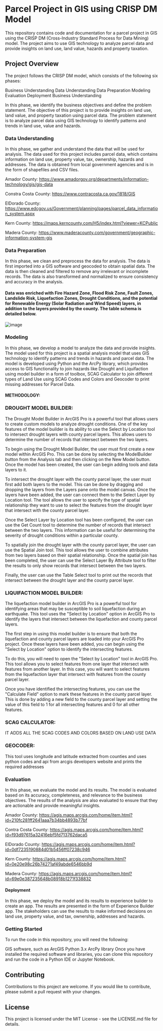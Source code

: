 # Parcel Project in GIS using CRISP DM Model
This repository contains code and documentation for a parcel project in GIS using the CRISP DM (Cross-Industry Standard Process for Data Mining) model. The project aims to use GIS technology to analyze parcel data and provide insights on land use, land value, hazards and property taxation.

## Project Overview
The project follows the CRISP DM model, which consists of the following six phases:

Business Understanding
Data Understanding
Data Preparation
Modeling
Evaluation
Deployment
Business Understanding

In this phase, we identify the business objectives and define the problem statement. The objective of this project is to provide insights on land use, land value, and property taxation using parcel data. The problem statement is to analyze parcel data using GIS technology to identify patterns and trends in land use, value and hazards.

### Data Understanding
In this phase, we gather and understand the data that will be used for analysis. The data used for this project includes parcel data, which contains information on land use, property value, tax, ownership, hazards and addresses. The data is obtained from local government agencies and is in the form of shapefiles and CSV files.

Amador County: https://www.amadorgov.org/departments/information-technology/gis/gis-data

Constra Costa County: https://www.contracosta.ca.gov/1818/GIS

ElDorado County: https://www.edcgov.us/Government/planning/pages/parcel_data_information_system.aspx

Kern County: https://maps.kerncounty.com/H5/index.html?viewer=KCPublic

Madera County: https://www.maderacounty.com/government/geographic-information-system-gis

### Data Preparation
In this phase, we clean and preprocess the data for analysis. The data is first imported into a GIS software and geocoded to obtain spatial data. The data is then cleaned and filtered to remove any irrelevant or incomplete records. The data is also transformed and normalized to ensure consistency and accuracy in the analysis.

#### Data was enriched with Fire Hazard Zone, Flood Risk Zone, Fault Zones, Landslide Risk, Liquefaction Zones, Drought Conditions, and the potential for Renewable Energy (Solar Radiation and Wind Speed) layers, in addition to the layers provided by the county. The table schema is detailed below.
			
![image](https://user-images.githubusercontent.com/112990273/235898636-7d2eface-ca7c-4392-b125-c55580aa59fd.png)


### Modeling
In this phase, we develop a model to analyze the data and provide insights. The model used for this project is a spatial analysis model that uses GIS technology to identify patterns and trends in hazards and parcel data. The model is developed using Python and the ArcPy library, which provides access to GIS functionality to join hazards like Drought and Liquifaction using model builder in a form of toolbox, SCAG Calculator to join different types of Land Use using SCAG Codes and Colors and Geocoder to print missing addresses for Parcel Data.

#### METHODOLOGY:

### DROUGHT MODEL BUILDER: 
The Drought Model Builder in ArcGIS Pro is a powerful tool that allows users to create custom models to analyze drought conditions. One of the key features of the model builder is its ability to use the Select by Location tool to intersect drought layers with county parcel layers. This allows users to determine the number of records that intersect between the two layers.

To begin using the Drought Model Builder, the user must first create a new model within ArcGIS Pro. This can be done by selecting the ModelBuilder button from the Analysis tab and then clicking on the New Model button. Once the model has been created, the user can begin adding tools and data layers to it.

To intersect the drought layer with the county parcel layer, the user must first add both layers to the model. This can be done by dragging and dropping the layers from the Layers pane onto the model canvas. Once the layers have been added, the user can connect them to the Select Layer by Location tool. The tool allows the user to specify the type of spatial relationship they want to use to select the features from the drought layer that intersect with the county parcel layer.

Once the Select Layer by Location tool has been configured, the user can use the Get Count tool to determine the number of records that intersect between the two layers. This information can be useful for determining the severity of drought conditions within a particular county.

To spatially join the drought layer with the county parcel layer, the user can use the Spatial Join tool. This tool allows the user to combine attributes from two layers based on their spatial relationship. Once the spatial join has been completed, the user can use the Select Layer By Attribute tool to filter the results to only show records that intersect between the two layers.

Finally, the user can use the Table Select tool to print out the records that intersect between the drought layer and the county parcel layer.

### LIQUIFACTION MODEL BUILDER: 
The liquefaction model builder in ArcGIS Pro is a powerful tool for identifying areas that may be susceptible to soil liquefaction during an earthquake. This tool uses the "Select by Location" option in ArcGIS Pro to identify the layers that intersect between the liquefaction and county parcel layers.

The first step in using this model builder is to ensure that both the liquefaction and county parcel layers are loaded into your ArcGIS Pro project. Once these layers have been added, you can begin using the "Select by Location" option to identify the intersecting features.

To do this, you will need to open the "Select by Location" tool in ArcGIS Pro. This tool allows you to select features from one layer that intersect with features from another layer. In this case, you will want to select features from the liquefaction layer that intersect with features from the county parcel layer.

Once you have identified the intersecting features, you can use the "Calculate Field" option to mark these features in the county parcel layer. This is done by adding a new field to the county parcel layer and setting the value of this field to 1 for all intersecting features and 0 for all other features.

### SCAG CALCULATOR: 
IT ADDS ALL THE SCAG CODES AND COLORS BASED ON LAND USE DATA

### GEOCODER: 
This tool uses longitude and latitude extracted from counties and uses python codes and api from arcgis developers website and prints the required addresses

### Evaluation
In this phase, we evaluate the model and its results. The model is evaluated based on its accuracy, completeness, and relevance to the business objectives. The results of the analysis are also evaluated to ensure that they are actionable and provide meaningful insights.

Amador County: https://agis.maps.arcgis.com/home/item.html?id=210fc281ff2641aaa7b34bb4893b77bf

Contra Costa County: https://agis.maps.arcgis.com/home/item.html?id=f93d97615a32416ebf5fd713762daca5

ElDorado County: https://agis.maps.arcgis.com/home/item.html?id=0df7235190884d01b5456ff07238c946

Kern County: https://agis.maps.arcgis.com/home/item.html?id=0e20e98c26b74271af49abde6546bb9d

Madera County: https://agis.maps.arcgis.com/home/item.html?id=69e0e387235648b08918b1271f338832

#### Deployment
In this phase, we deploy the model and its results to experience builder to create an app. The results are presented in the form of Experience Builder app. The stakeholders can use the results to make informed decisions on land use, property value, and tax, ownership, addresses and hazards.



### Getting Started
To run the code in this repository, you will need the following:

GIS software, such as ArcGIS
Python 3.x
ArcPy library
Once you have installed the required software and libraries, you can clone this repository and run the code in a Python IDE or Jupyter Notebook.

## Contributing
Contributions to this project are welcome. If you would like to contribute, please submit a pull request with your changes.

## License
This project is licensed under the MIT License - see the LICENSE.md file for details.
